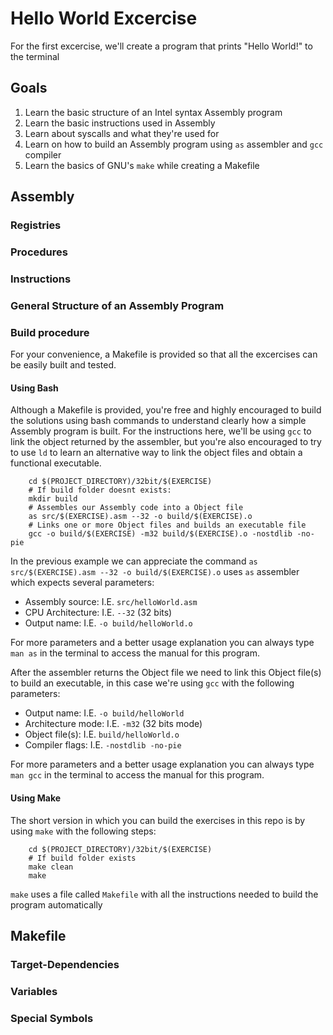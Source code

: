 # Hello World Excercise

For the first excercise, we'll create a program that prints "Hello World!" to the terminal

## Goals

1. Learn the basic structure of an Intel syntax Assembly program
2. Learn the basic instructions used in Assembly
3. Learn about syscalls and what they're used for
4. Learn on how to build an Assembly program using `as` assembler and `gcc` compiler
5. Learn the basics of GNU's `make` while creating a Makefile

## Assembly

### Registries

### Procedures

### Instructions

### General Structure of an Assembly Program

### Build procedure

For your convenience, a Makefile is provided so that all the excercises can be easily built and tested.

#### Using Bash

Although a Makefile is provided, you're free and highly encouraged to build the solutions using bash commands to understand clearly how a simple Assembly program is built.
For the instructions here, we'll be using `gcc` to link the object returned by the assembler, but you're also encouraged to try to use `ld` to learn an alternative way to link the object files and obtain a functional executable.

```shell
    cd $(PROJECT_DIRECTORY)/32bit/$(EXERCISE)
    # If build folder doesnt exists:
    mkdir build
    # Assembles our Assembly code into a Object file
    as src/$(EXERCISE).asm --32 -o build/$(EXERCISE).o
    # Links one or more Object files and builds an executable file
    gcc -o build/$(EXERCISE) -m32 build/$(EXERCISE).o -nostdlib -no-pie
```

In the previous example we can appreciate the command `as src/$(EXERCISE).asm --32 -o build/$(EXERCISE).o` uses `as` assembler which expects several parameters:

- Assembly source: I.E. `src/helloWorld.asm`
- CPU Architecture: I.E. `--32` (32 bits)
- Output name: I.E. `-o build/helloWorld.o`

For more parameters and a better usage explanation you can always type `man as` in the terminal to access the manual for this program.

After the assembler returns the Object file we need to link this Object file(s) to build an executable, in this case we're using `gcc` with the following parameters:

- Output name: I.E. `-o build/helloWorld`
- Architecture mode: I.E. `-m32` (32 bits mode)
- Object file(s): I.E. `build/helloWorld.o`
- Compiler flags: I.E. `-nostdlib -no-pie`

For more parameters and a better usage explanation you can always type `man gcc` in the terminal to access the manual for this program.

#### Using Make

The short version in which you can build the exercises in this repo is by using `make` with the following steps:

```shell
    cd $(PROJECT_DIRECTORY)/32bit/$(EXERCISE)
    # If build folder exists
    make clean
    make
```

`make` uses a file called `Makefile` with all the instructions needed to build the program automatically

## Makefile

### Target-Dependencies

### Variables

### Special Symbols
